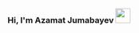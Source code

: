 ### Hi, I'm Azamat Jumabayev <img src="https://media1.giphy.com/media/v1.Y2lkPTc5MGI3NjExdWQ0OHJwZGdoY2NvdDFzNDJrZjh0c2JxNG9zYXJiNm50OWN1b3RzdSZlcD12MV9pbnRlcm5hbF9naWZfYnlfaWQmY3Q9Zw/NTjxSbh6KnqSyRa1zk/giphy.gif" width="30px">

